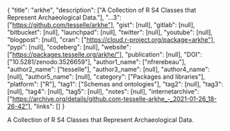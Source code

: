 {
  "title": "arkhe",
  "description": ["A Collection of R S4 Classes that Represent Archaeological Data."],
  "...3": ["https://github.com/tesselle/arkhe"],
  "gist": [null],
  "gitlab": [null],
  "bitbucket": [null],
  "launchpad": [null],
  "twitter": [null],
  "youtube": [null],
  "blogpost": [null],
  "cran": ["https://cloud.r-project.org/package=arkhe"],
  "pypi": [null],
  "codeberg": [null],
  "website": ["https://packages.tesselle.org/arkhe/"],
  "publication": [null],
  "DOI": ["10.5281/zenodo.3526659"],
  "author1_name": ["nfrerebeau"],
  "author2_name": ["tesselle"],
  "author3_name": [null],
  "author4_name": [null],
  "author5_name": [null],
  "category": ["Packages and libraries"],
  "platform": ["R"],
  "tag1": ["Schemas and ontologies"],
  "tag2": [null],
  "tag3": [null],
  "tag4": [null],
  "tag5": [null],
  "notes": [null],
  "internetarchive": ["https://archive.org/details/github.com-tesselle-arkhe_-_2021-01-26_18-26-42"],
  "links": []
}

<!-- Generated by csv2md.R – do not edit by hand -->

A Collection of R S4 Classes that Represent Archaeological Data.